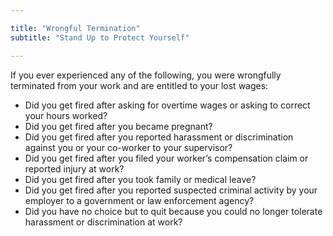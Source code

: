```yaml
---

title: "Wrongful Termination"
subtitle: "Stand Up to Protect Yourself"

---
```


If you ever experienced any of the following, you were wrongfully terminated from your work and are entitled to your lost wages:

* Did you get fired after asking for overtime wages or asking to correct your hours worked?
* Did you get fired after you became pregnant?
* Did you get fired after you reported harassment or discrimination against you or your co-worker to your supervisor?
* Did you get fired after you filed your worker’s compensation claim or reported injury at work?
* Did you get fired after you took family or medical leave?
* Did you get fired after you reported suspected criminal activity by your employer to a government or law enforcement agency?
* Did you have no choice but to quit because you could no longer tolerate harassment or discrimination at work?
